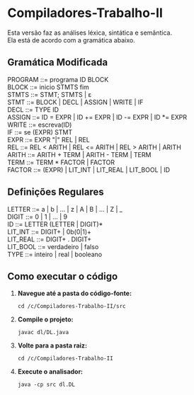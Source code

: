 # Compiladores-Trabalho-II
Esta versão faz as análises léxica, sintática e semântica.  
Ela está de acordo com a gramática abaixo.  

## Gramática Modificada
PROGRAM     ::= programa ID BLOCK  
BLOCK       ::= inicio STMTS fim  
STMTS       ::= STMT; STMTS | ε  
STMT        ::= BLOCK | DECL | ASSIGN | WRITE | IF  
DECL        ::= TYPE ID  
ASSIGN      ::= ID = EXPR | ID += EXPR | ID -= EXPR | ID *= EXPR  
WRITE       ::= escreva(ID)  
IF          ::= se (EXPR) STMT  
EXPR        ::= EXPR "|" REL | REL  
REL         ::= REL < ARITH | REL <= ARITH | REL > ARITH | ARITH  
ARITH       ::= ARITH + TERM | ARITH - TERM | TERM  
TERM        ::= TERM * FACTOR | FACTOR  
FACTOR      ::= (EXPR) | LIT_INT | LIT_REAL | LIT_BOOL | ID  

## Definições Regulares
LETTER      ::= a | b | ... | z | A | B | ... | Z | _  
DIGIT       ::= 0 | 1 | ... | 9  
ID          ::= LETTER (LETTER | DIGIT)*  
LIT_INT     ::= DIGIT+ | 0b(0|1)+  
LIT_REAL    ::= DIGIT+ . DIGIT+  
LIT_BOOL    ::= verdadeiro | falso  
TYPE        ::= inteiro | real | booleano

## Como executar o código

1. **Navegue até a pasta do código-fonte:**
   ```
   cd /c/Compiladores-Trabalho-II/src
   ```

2. **Compile o projeto:**
   ```
   javac dl/DL.java
   ```

3. **Volte para a pasta raiz:**
   ```
   cd /c/Compiladores-Trabalho-II
   ```

4. **Execute o analisador:**
   ```
   java -cp src dl.DL
   ```